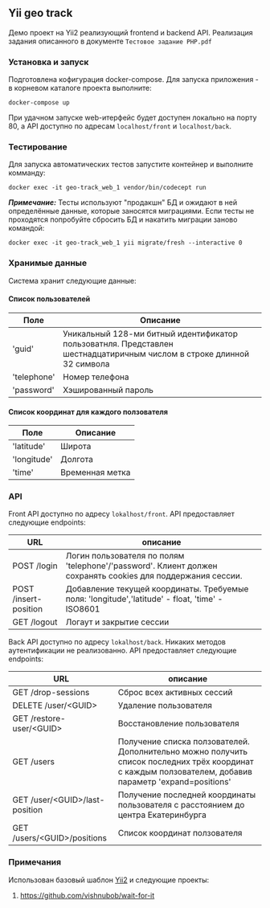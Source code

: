 ## Yii geo track

Демо проект на Yii2 реализующий frontend и backend API.
Реализация задания описанного в документе `Тестовое задание PHP.pdf`

### Установка и запуск

Подготовлена кофигурация docker-compose. Для запуска приложения - в корневом каталоге проекта выполните:
```
docker-compose up
```
При удачном запуске web-итерфейс будет доступен локально на порту 80, а API доступно по адресам `localhost/front` и `localhost/back`.

### Тестирование

Для запуска автоматических тестов запустите контейнер и выполните комманду:
```
docker exec -it geo-track_web_1 vendor/bin/codecept run
```
***Примечание:***
Тесты используют "продакшн" БД и ожидают в ней определённые данные, которые заносятся миграциями. Еспи тесты не проходятся попробуйте сбросить БД и накатить миграции заново командой:
```
docker exec -it geo-track_web_1 yii migrate/fresh --interactive 0
```

### Хранимые данные

Система хранит следующие данные:

#### Список пользователей

Поле | Описание
-- | --
'guid' | Уникальный 128-ми битный идентификатор пользоватнля. Представлен шестнадцатиричным числом в строке длинной 32 символа
'telephone' | Номер телефона
'password' | Хэшированный пароль

#### Список координат для каждого ползователя

Поле | Описание
-- | --
'latitude' | Широта
'longitude' | Долгота
'time' | Временная метка

### API

Front API доступно по адресу `lokalhost/front`. API предоставляет следующие endpoints:

URL | описание
-- | --
POST /login | Логин пользователя по полям 'telephone'/'password'. Клиент должен сохранять cookies для поддержания сессии.
POST /insert-position | Добавление текущей координаты. Требуемые поля: 'longitude','latitude' - float, 'time' - ISO8601
GET /logout | Логаут и закрытие сессии

Back API доступно по адресу `lokalhost/back`. Никаких методов аутентификации не реализованно. API предоставляет следующие endpoints:

URL | описание
-- | --
GET /drop-sessions | Сброс всех активных сессий
DELETE /user/\<GUID\> | Удаление пользователя
GET /restore-user/\<GUID\> | Восстановление пользователя
GET /users | Получение списка ползователей. Дополнительно можно получить список последних трёх координат с каждым ползователем, добавив параметр 'expand=positions'
GET /user/\<GUID\>/last-position | Получение последней координаты пользователя с расстоянием до центра Екатеринбурга
GET /users/\<GUID\>/positions | Список координат ползователя
### Примечания

Использован базовый шаблон [Yii2](https://www.yiiframework.com/) и следующие проекты:
1. https://github.com/vishnubob/wait-for-it
